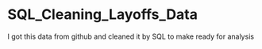 # SQL_Cleaning_Layoffs_Data
I got this data from github and cleaned it by SQL to make ready for analysis
